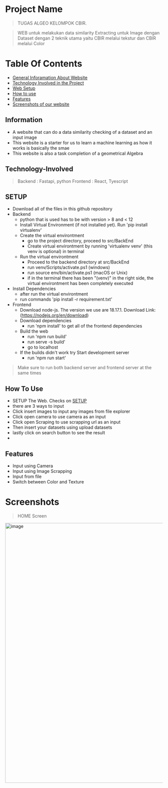 # Project Name
> TUGAS ALGEO KELOMPOK CBIR.

> WEB untuk melakukan data similarity Extracting untuk Image dengan Dataset dengan 2 teknik utama yaitu CBIR melalui tekstur dan CBIR melalui Color

# Table Of Contents
* [General Inforamation About Website](#Information)
* [Technology Involved in the Project](#Technology-Involved)
* [Web Setup](#SETUP)
* [How to use](#how-to-use)
* [Features](#Features)
* [Screenshots of our website](#Screenshots)
  
## Information
- A website that can do a data similarity checking of a dataset and an input image
- This website is a starter for us to learn a machine learning as how it works is basically the smae
- This website is also a task completion of a geometrical Algebra 

## Technology-Involved
> Backend : Fastapi, python
> Frontend : React, Tyescript
## SETUP
- Download all of the files in this github repository
- Backend
  - python that is used has to be with version > 8 and < 12
  - Install Virtual Environment (if not installed yet). Run 'pip install virtualenv'
  - Create the virtual environtment
    - go to the project directory, proceed to src/BackEnd
    - Create virtual environtment by running 'virtualenv venv' (this venv is optional) in terminal
  - Run the virtual environtment
    - Proceed to the backend directory at src/BackEnd
    - run venv/Scripts/activate.ps1 (windows)
    - run source env/bin/activate.ps1 (macOS or Unix)
    - if in the terminal there has been "(venv)" in the right side, the virtual environtment has been completely executed
- Install Dependencies
    - after run the virtual environtment
    - run commands 'pip install -r requirement.txt'
- Frontend
    - Download node-js. The version we use are 18.17.1. Download Link: (https://nodejs.org/en/download)
    - Download dependencies
      - run 'npm install' to get all of the frontend dependencies
    - Build the web
      - run 'npm run build'
      - run serve -s build'
      - go to localhost
    - If the builds didn't work try Start development server
      - run 'npm run start'
> Make sure to run both backend server and frontend server at the same times

## How To Use
- SETUP The Web. Checks on [SETUP](#SETUP)
- there are 3 ways to input
- Click insert images to input any images from file explorer
- Click open camera to use camera as an input
- Click open Scraping to use scrapping url as an input
- Then insert your datasets using upload datasets
- lastly click on search button to see the result
- 
## Features
- Input using Camera
- Input using Image Scrapping
- Input from file
- Switch between Color and Texture
# Screenshots
> HOME Screen
<img width="830" alt="image" src="https://github.com/Loxenary/Algeo02-22148/assets/110291644/9832c7f4-3304-4668-a8a0-376e4f9680ad">

